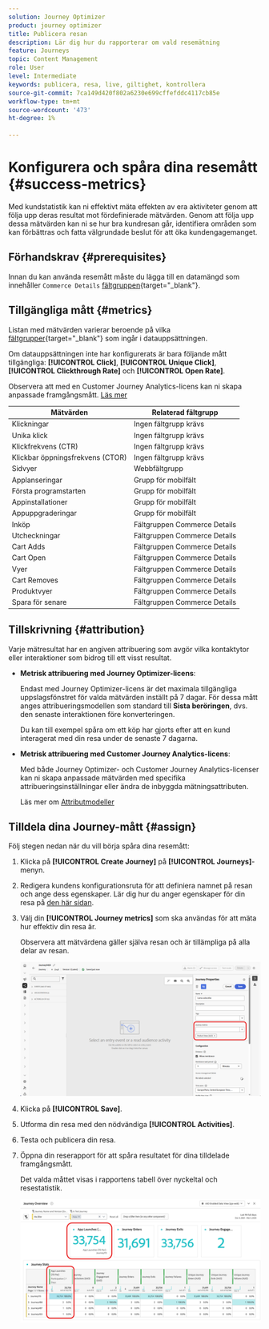 ```yaml
---
solution: Journey Optimizer
product: journey optimizer
title: Publicera resan
description: Lär dig hur du rapporterar om vald resemätning
feature: Journeys
topic: Content Management
role: User
level: Intermediate
keywords: publicera, resa, live, giltighet, kontrollera
source-git-commit: 7ca149d420f802a6230e699cffefddc4117cb85e
workflow-type: tm+mt
source-wordcount: '473'
ht-degree: 1%

---
```


# Konfigurera och spåra dina resemått {#success-metrics}

Med kundstatistik kan ni effektivt mäta effekten av era aktiviteter genom att följa upp deras resultat mot fördefinierade mätvärden.
Genom att följa upp dessa mätvärden kan ni se hur bra kundresan går, identifiera områden som kan förbättras och fatta välgrundade beslut för att öka kundengagemanget.

## Förhandskrav {#prerequisites}

Innan du kan använda resemått måste du lägga till en datamängd som innehåller `Commerce Details` [fältgruppen](https://experienceleague.adobe.com/docs/experience-platform/xdm/tutorials/create-schema-ui.html#field-group){target="_blank"}.

## Tillgängliga mått {#metrics}

Listan med mätvärden varierar beroende på vilka [fältgrupper](https://experienceleague.adobe.com/docs/experience-platform/xdm/tutorials/create-schema-ui.html#field-group){target="_blank"} som ingår i datauppsättningen.

Om datauppsättningen inte har konfigurerats är bara följande mått tillgängliga: **[!UICONTROL Click]**, **[!UICONTROL Unique Click]**, **[!UICONTROL Clickthrough Rate]** och **[!UICONTROL Open Rate]**.

Observera att med en Customer Journey Analytics-licens kan ni skapa anpassade framgångsmått. [Läs mer](https://experienceleague.adobe.com/en/docs/analytics-platform/using/cja-components/cja-calcmetrics/cm-workflow/participation-metric)


| Mätvärden | Relaterad fältgrupp |
|-|-|
| Klickningar | Ingen fältgrupp krävs |
| Unika klick | Ingen fältgrupp krävs |
| Klickfrekvens (CTR) | Ingen fältgrupp krävs |
| Klickbar öppningsfrekvens (CTOR) | Ingen fältgrupp krävs |
| Sidvyer | Webbfältgrupp |
| Applanseringar | Grupp för mobilfält |
| Första programstarten | Grupp för mobilfält |
| Appinstallationer | Grupp för mobilfält |
| Appuppgraderingar | Grupp för mobilfält |
| Inköp | Fältgruppen Commerce Details |
| Utcheckningar | Fältgruppen Commerce Details |
| Cart Adds | Fältgruppen Commerce Details |
| Cart Open | Fältgruppen Commerce Details |
| Vyer | Fältgruppen Commerce Details |
| Cart Removes | Fältgruppen Commerce Details |
| Produktvyer | Fältgruppen Commerce Details |
| Spara för senare | Fältgruppen Commerce Details |

## Tillskrivning {#attribution}

Varje mätresultat har en angiven attribuering som avgör vilka kontaktytor eller interaktioner som bidrog till ett visst resultat.

* **Metrisk attribuering med Journey Optimizer-licens**:

  Endast med Journey Optimizer-licens är det maximala tillgängliga uppslagsfönstret för valda mätvärden inställt på 7 dagar. För dessa mått anges attribueringsmodellen som standard till **Sista beröringen**, dvs. den senaste interaktionen före konverteringen.

  Du kan till exempel spåra om ett köp har gjorts efter att en kund interagerat med din resa under de senaste 7 dagarna.

* **Metrisk attribuering med Customer Journey Analytics-licens**:

  Med både Journey Optimizer- och Customer Journey Analytics-licenser kan ni skapa anpassade mätvärden med specifika attribueringsinställningar eller ändra de inbyggda mätningsattributen.

  Läs mer om [Attributmodeller](https://experienceleague.adobe.com/en/docs/analytics-platform/using/cja-dataviews/component-settings/attribution#attribution-models)

## Tilldela dina Journey-mått {#assign}

Följ stegen nedan när du vill börja spåra dina resemått:

1. Klicka på **[!UICONTROL Create Journey]** på **[!UICONTROL Journeys]**-menyn.

1. Redigera kundens konfigurationsruta för att definiera namnet på resan och ange dess egenskaper. Lär dig hur du anger egenskaper för din resa på [den här sidan](../building-journeys/journey-properties.md).

1. Välj din **[!UICONTROL Journey metrics]** som ska användas för att mäta hur effektiv din resa är.

   Observera att mätvärdena gäller själva resan och är tillämpliga på alla delar av resan.

   ![](assets/success_metric.png)

1. Klicka på **[!UICONTROL Save]**.

1. Utforma din resa med den nödvändiga **[!UICONTROL Activities]**.

1. Testa och publicera din resa.

1. Öppna din reserapport för att spåra resultatet för dina tilldelade framgångsmått.

   Det valda måttet visas i rapportens tabell över nyckeltal och resestatistik.

   ![](assets/success_metric_2.png)
